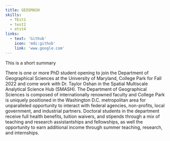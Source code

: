 ```yaml
---
title: GEOSMASH
skills:
  - TEst1
  - test2
  - etst4
links:
  - text: 'Github'
    icon: 'mdi:github'
    link: 'www.google.com'
---
```


This is a short summary

<!--more-->

There is one or more PhD student opening to join the Department of Geographical Sciences at the University of Maryland, College Park for Fall 2022 and come work with Dr. Taylor Oshan in the Spatial Multiscale Analytical Science Hub (SMASH). The Department of Geographical Sciences is composed of internationally renowned faculty and College Park is uniquely positioned in the Washington D.C. metropolitan area for unparalleled opportunity to interact with federal agencies, non-profits, local government, and industrial partners. Doctoral students in the department receive full health benefits, tuition waivers, and stipends through a mix of teaching and research assistantships and fellowships, as well the opportunity to earn additional income through summer teaching, research, and internships.
